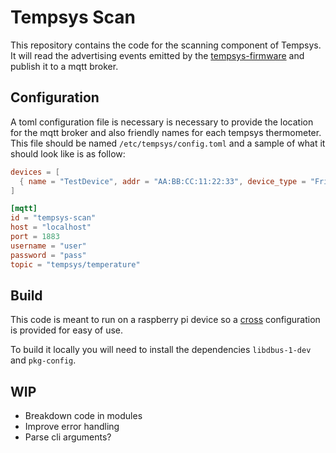 <!-- vim: set tw=80: -->

# Tempsys Scan

This repository contains the code for the scanning component of Tempsys. It will
read the advertising events emitted by the
[tempsys-firmware](https://github.com/fabiojmendes/tempsys-firmware) and publish
it to a mqtt broker.

## Configuration

A toml configuration file is necessary is necessary to provide the location for
the mqtt broker and also friendly names for each tempsys thermometer.
This file should be named `/etc/tempsys/config.toml` and a sample of what
it should look like is as follow:

```toml
devices = [
  { name = "TestDevice", addr = "AA:BB:CC:11:22:33", device_type = "Fridge" },
]

[mqtt]
id = "tempsys-scan"
host = "localhost"
port = 1883
username = "user"
password = "pass"
topic = "tempsys/temperature"
```

## Build

This code is meant to run on a raspberry pi device so a [cross](https://github.com/cross-rs/cross)
configuration is provided for easy of use.

To build it locally you will need to install the dependencies `libdbus-1-dev`
and `pkg-config`.

## WIP

- Breakdown code in modules
- Improve error handling
- Parse cli arguments?

